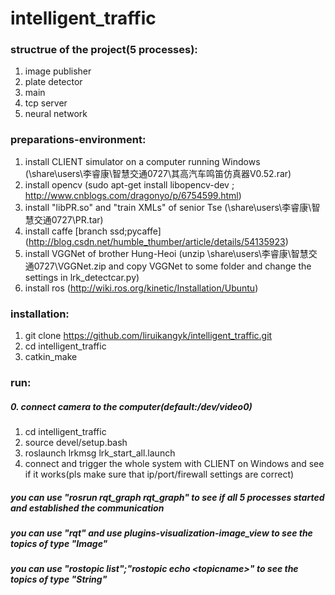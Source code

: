 # intelligent_traffic
### structrue of the project(5 processes):
1.	image publisher
2.	plate detector
3.	main
4.	tcp server
5.	neural network

### preparations-environment:
1.	install CLIENT simulator on a computer running Windows (\share\users\李睿康\智慧交通0727\其高汽车鸣笛仿真器V0.52.rar)
2.	install opencv	(sudo apt-get install libopencv-dev ; http://www.cnblogs.com/dragonyo/p/6754599.html)
3.	install "libPR.so" and "train XMLs" of senior Tse (\share\users\李睿康\智慧交通0727\PR.tar)
4.	install caffe [branch ssd;pycaffe] (http://blog.csdn.net/humble_thumber/article/details/54135923)
5.	install VGGNet of brother Hung-Heoi (unzip \share\users\李睿康\智慧交通0727\VGGNet.zip and copy VGGNet to some folder and change the settings in lrk_detectcar.py)
6.  install ros (http://wiki.ros.org/kinetic/Installation/Ubuntu)

### installation:
1.	git clone https://github.com/liruikangyk/intelligent_traffic.git
2.	cd intelligent_traffic
3.	catkin_make

### run:
##### 0. connect camera to the computer(default:/dev/video0)
1.	cd intelligent_traffic
2.	source devel/setup.bash
3.	roslaunch lrkmsg lrk_start_all.launch
4.	connect and trigger the whole system with CLIENT on Windows and see if it works(pls make sure that ip/port/firewall settings are correct)
##### you can use "rosrun rqt_graph rqt_graph" to see if all 5 processes started and established the communication 
##### you can use "rqt" and use plugins-visualization-image_view to see the topics of type "Image"
##### you can use "rostopic list";"rostopic echo \<topicname>" to see the topics of type "String" 


